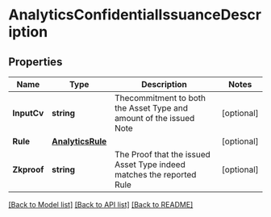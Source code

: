 # AnalyticsConfidentialIssuanceDescription

## Properties
Name | Type | Description | Notes
------------ | ------------- | ------------- | -------------
**InputCv** | **string** | Thecommitment to both the Asset Type and amount of the issued Note | [optional] 
**Rule** | [**AnalyticsRule**](AnalyticsRule.md) |  | [optional] 
**Zkproof** | **string** | The Proof that the issued Asset Type indeed matches the reported Rule | [optional] 

[[Back to Model list]](../README.md#documentation-for-models) [[Back to API list]](../README.md#documentation-for-api-endpoints) [[Back to README]](../README.md)


